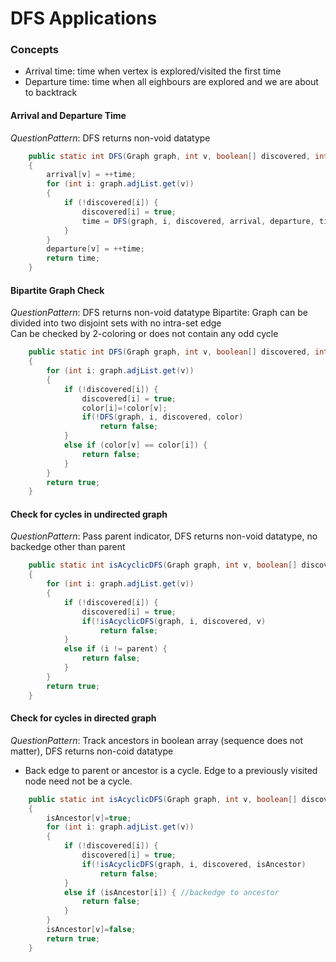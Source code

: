 # DFS Applications

### Concepts
* Arrival time: time when vertex is explored/visited the first time
* Departure time: time when all eighbours are explored and we are about to backtrack

#### Arrival and Departure Time
*QuestionPattern*: DFS returns non-void datatype
``` java
    public static int DFS(Graph graph, int v, boolean[] discovered, int[] arrival, int[] departure, int time)
    {        
        arrival[v] = ++time;
        for (int i: graph.adjList.get(v))
        {
            if (!discovered[i]) {
                discovered[i] = true;
                time = DFS(graph, i, discovered, arrival, departure, time);
            }
        }
        departure[v] = ++time; 
        return time;
    }
```    
#### Bipartite Graph Check
*QuestionPattern*: DFS returns non-void datatype
Bipartite: Graph can be divided into two disjoint sets with no intra-set edge  
Can be checked by 2-coloring or does not contain any odd cycle  
``` java
    public static int DFS(Graph graph, int v, boolean[] discovered, int[] color)
    {        
        for (int i: graph.adjList.get(v))
        {
            if (!discovered[i]) {
                discovered[i] = true;
                color[i]=!color[v];
                if(!DFS(graph, i, discovered, color)
                    return false;
            }
            else if (color[v] == color[i]) {
                return false;
            }
        }
        return true;
    }
```    

#### Check for cycles in undirected graph
*QuestionPattern*: Pass parent indicator, DFS returns non-void datatype, no backedge other than parent
``` java
    public static int isAcyclicDFS(Graph graph, int v, boolean[] discovered, int parent)
    {        
        for (int i: graph.adjList.get(v))
        {
            if (!discovered[i]) {
                discovered[i] = true;
                if(!isAcyclicDFS(graph, i, discovered, v)
                    return false;
            }
            else if (i != parent) {
                return false;
            }
        }
        return true;
    }
``` 

#### Check for cycles in directed graph
*QuestionPattern*: Track ancestors in boolean array (sequence does not matter), DFS returns non-coid datatype
* Back edge to parent or ancestor is a cycle. Edge to a previously visited node need not be a cycle.
``` java
    public static int isAcyclicDFS(Graph graph, int v, boolean[] discovered, boolean[] isAncestor)
    {        
        isAncestor[v]=true;
        for (int i: graph.adjList.get(v))
        {
            if (!discovered[i]) {
                discovered[i] = true;
                if(!isAcyclicDFS(graph, i, discovered, isAncestor)
                    return false;
            }
            else if (isAncestor[i]) { //backedge to ancestor
                return false;
            }
        }
        isAncestor[v]=false;
        return true;
    }
``` 
